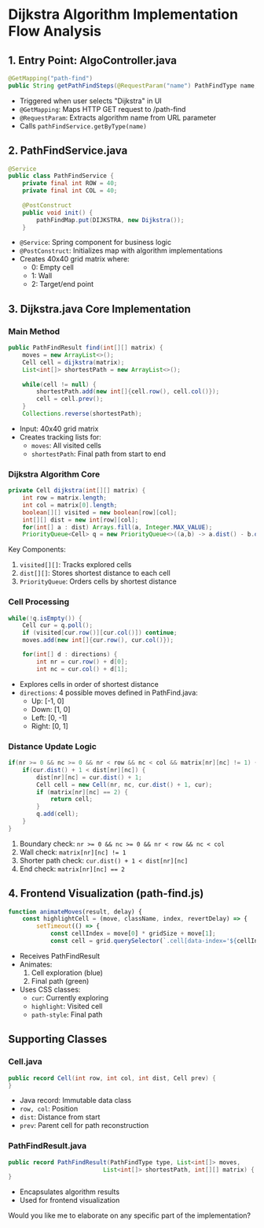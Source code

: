 # Dijkstra Algorithm Implementation Flow Analysis

## 1. Entry Point: AlgoController.java
```java
@GetMapping("path-find")
public String getPathFindSteps(@RequestParam("name") PathFindType name, Model model)
```
- Triggered when user selects "Dijkstra" in UI
- `@GetMapping`: Maps HTTP GET request to /path-find
- `@RequestParam`: Extracts algorithm name from URL parameter
- Calls `pathFindService.getByType(name)`

## 2. PathFindService.java
```java
@Service
public class PathFindService {
    private final int ROW = 40;
    private final int COL = 40;
    
    @PostConstruct
    public void init() {
        pathFindMap.put(DIJKSTRA, new Dijkstra());
    }
```
- `@Service`: Spring component for business logic
- `@PostConstruct`: Initializes map with algorithm implementations
- Creates 40x40 grid matrix where:
  - 0: Empty cell
  - 1: Wall
  - 2: Target/end point

## 3. Dijkstra.java Core Implementation

### Main Method
```java
public PathFindResult find(int[][] matrix) {
    moves = new ArrayList<>();
    Cell cell = dijkstra(matrix);
    List<int[]> shortestPath = new ArrayList<>();
    
    while(cell != null) {
        shortestPath.add(new int[]{cell.row(), cell.col()});
        cell = cell.prev();
    }
    Collections.reverse(shortestPath);
```
- Input: 40x40 grid matrix
- Creates tracking lists for:
  - `moves`: All visited cells
  - `shortestPath`: Final path from start to end

### Dijkstra Algorithm Core
```java
private Cell dijkstra(int[][] matrix) {
    int row = matrix.length;
    int col = matrix[0].length;
    boolean[][] visited = new boolean[row][col];
    int[][] dist = new int[row][col];
    for(int[] a : dist) Arrays.fill(a, Integer.MAX_VALUE);
    PriorityQueue<Cell> q = new PriorityQueue<>((a,b) -> a.dist() - b.dist());
```
Key Components:
1. `visited[][]`: Tracks explored cells
2. `dist[][]`: Stores shortest distance to each cell
3. `PriorityQueue`: Orders cells by shortest distance

### Cell Processing
```java
while(!q.isEmpty()) {
    Cell cur = q.poll();
    if (visited[cur.row()][cur.col()]) continue;
    moves.add(new int[]{cur.row(), cur.col()});

    for(int[] d : directions) {
        int nr = cur.row() + d[0];
        int nc = cur.col() + d[1];
```
- Explores cells in order of shortest distance
- `directions`: 4 possible moves defined in PathFind.java:
  - Up: [-1, 0]
  - Down: [1, 0]
  - Left: [0, -1]
  - Right: [0, 1]

### Distance Update Logic
```java
if(nr >= 0 && nc >= 0 && nr < row && nc < col && matrix[nr][nc] != 1) {
    if(cur.dist() + 1 < dist[nr][nc]) {
        dist[nr][nc] = cur.dist() + 1;
        Cell cell = new Cell(nr, nc, cur.dist() + 1, cur);
        if (matrix[nr][nc] == 2) {
            return cell;
        }
        q.add(cell);
    }
}
```
1. Boundary check: `nr >= 0 && nc >= 0 && nr < row && nc < col`
2. Wall check: `matrix[nr][nc] != 1`
3. Shorter path check: `cur.dist() + 1 < dist[nr][nc]`
4. End check: `matrix[nr][nc] == 2`

## 4. Frontend Visualization (path-find.js)
```javascript
function animateMoves(result, delay) {
    const highlightCell = (move, className, index, revertDelay) => {
        setTimeout(() => {
            const cellIndex = move[0] * gridSize + move[1];
            const cell = grid.querySelector(`.cell[data-index='${cellIndex}']`);
```
- Receives PathFindResult
- Animates:
  1. Cell exploration (blue)
  2. Final path (green)
- Uses CSS classes:
  - `cur`: Currently exploring
  - `highlight`: Visited cell
  - `path-style`: Final path

## Supporting Classes

### Cell.java
```java
public record Cell(int row, int col, int dist, Cell prev) {
}
```
- Java record: Immutable data class
- `row, col`: Position
- `dist`: Distance from start
- `prev`: Parent cell for path reconstruction

### PathFindResult.java
```java
public record PathFindResult(PathFindType type, List<int[]> moves, 
                           List<int[]> shortestPath, int[][] matrix) {
}
```
- Encapsulates algorithm results
- Used for frontend visualization


Would you like me to elaborate on any specific part of the implementation?